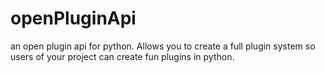 # openPluginApi
an open plugin api for python. Allows you to create a full plugin system so users of your project can create fun plugins in python.

